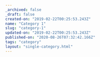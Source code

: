 ```yaml
---
_archived: false
_draft: false
created-on: "2019-02-22T00:25:53.243Z"
name: "Category 1"
slug: "category-1"
updated-on: "2019-02-22T00:25:53.243Z"
published-on: "2020-08-26T07:32:42.166Z"
tags: "category"
layout: "single-category.html"
---
```



